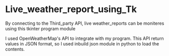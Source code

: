# Live_weather_report_using_Tk

By connecting to the Third_party API, live weather_reports can be moniteres using this tkinter program module

I used OpenWeatherMap's API to integrate with my program.
This API return values in JSON format, so I used inbuild json module in python to load the contents.
